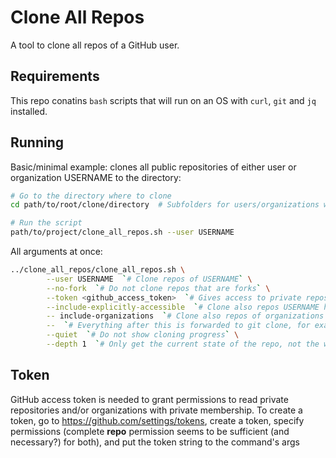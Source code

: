 # Clone All Repos

A tool to clone all repos of a GitHub user.

## Requirements

This repo conatins `bash` scripts that will run on an OS with `curl`, `git` and `jq` installed.

## Running

Basic/minimal example: clones all public repositories of either user or organization USERNAME to the directory:
```bash
# Go to the directory where to clone
cd path/to/root/clone/directory  # Subfolders for users/organizations will be created here

# Run the script
path/to/project/clone_all_repos.sh --user USERNAME
```

All arguments at once:
```bash
../clone_all_repos/clone_all_repos.sh \
        --user USERNAME  `# Clone repos of USERNAME` \
        --no-fork  `# Do not clone repos that are forks` \
        --token <github_access_token>  `# Gives access to private repos/orgs, details below` \
        --include-explicitly-accessible  `# Clone also repos USERNAME has explicit access to` \
        -- include-organizations  `# Clone also repos of organizations that USERNAME belongs to` \
        --  `# Everything after this is forwarded to git clone, for example:` \
        --quiet  `# Do not show cloning progress` \
        --depth 1  `# Only get the current state of the repo, not the whole commits history`
```

## Token

GitHub access token is needed to grant permissions to read private repositories and/or organizations with private
membership. To create a token, go to https://github.com/settings/tokens, create a token, specify permissions
(complete **repo** permission seems to be sufficient (and necessary?) for both), and put the token string to the
command's args
